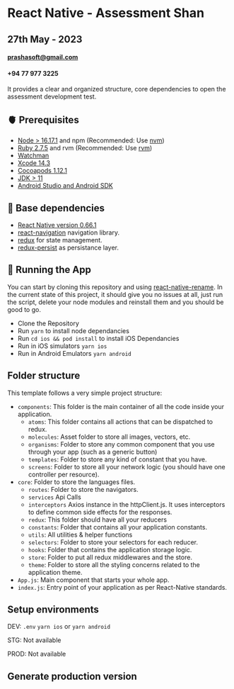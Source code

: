 # React Native - Assessment Shan

## 27th May - 2023

#### [prashasoft@gmail.com](mailto:prashasoft@gmail.com)

#### +94 77 977 3225

It provides a clear and organized structure, core dependencies to open the assessment development test.

## 🫀 Prerequisites

- [Node > 16.17.1](https://nodejs.org) and npm (Recommended: Use [nvm](https://github.com/nvm-sh/nvm))
- [Ruby 2.7.5](https://www.ruby-lang.org/en/) and rvm (Recommended: Use [rvm](https://rvm.io/))
- [Watchman](https://facebook.github.io/watchman)
- [Xcode 14.3](https://developer.apple.com/xcode)
- [Cocoapods 1.12.1](https://cocoapods.org)
- [JDK > 11](https://www.oracle.com/java/technologies/javase-jdk11-downloads.html)
- [Android Studio and Android SDK](https://developer.android.com/studio)

## 🍒 Base dependencies

- [React Native version 0.66.1](https://reactnative.dev)
- [react-navigation](https://reactnavigation.org/) navigation library.
- [redux](https://redux.js.org/) for state management.
- [redux-persist](https://github.com/rt2zz/redux-persist) as persistance layer.

## 🚀 Running the App

You can start by cloning this repository and using [react-native-rename](https://github.com/junedomingo/react-native-rename). In the current state of this project, it should give you no issues at all, just run the script, delete your node modules and reinstall them and you should be good to go.

- Clone the Repository
- Run `yarn` to install node dependancies
- Run `cd ios && pod install` to install iOS Dependancies
- Run in iOS simulators `yarn ios`
- Run in Android Emulators `yarn android`

## Folder structure

This template follows a very simple project structure:

- `components`: This folder is the main container of all the code inside your application.
  - `atoms`: This folder contains all actions that can be dispatched to redux.
  - `molecules`: Asset folder to store all images, vectors, etc.
  - `organisms`: Folder to store any common component that you use through your app (such as a generic button)
  - `templates`: Folder to store any kind of constant that you have.
  - `screens`: Folder to store all your network logic (you should have one controller per resource).
- `core`: Folder to store the languages files.
  - `routes`: Folder to store the navigators.
  - `services` Api Calls
  - `interceptors` Axios instance in the httpClient.js. It uses interceptors to define common side effects for the responses.
  - `redux`: This folder should have all your reducers
  - `constants`: Folder that contains all your application constants.
  - `utils`: All utilities & helper functions
  - `selectors`: Folder to store your selectors for each reducer.
  - `hooks`: Folder that contains the application storage logic.
  - `store`: Folder to put all redux middlewares and the store.
  - `theme`: Folder to store all the styling concerns related to the application theme.
- `App.js`: Main component that starts your whole app.
- `index.js`: Entry point of your application as per React-Native standards.

## Setup environments

DEV: `.env` `yarn ios` or `yarn android`

STG: Not available

PROD: Not available

## Generate production version
